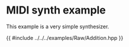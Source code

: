 # MIDI synth example

This example is a very simple synthesizer.

{{ #include ../../../examples/Raw/Addition.hpp }}